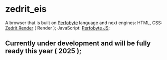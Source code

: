 # zedrit_eis

A browser that is built on [Perfobyte](https://github.com/dencelman1/perfobyte) language and next engines:
    HTML, CSS: [Zedrit Render](https://github.com/dencelman1/zedrit_render) ( Render );
    JavaScript: [Perfobyte JS](https://github.com/dencelman1/perfobyte_js);

## Currently under development and will be fully ready this year ( 2025 );
